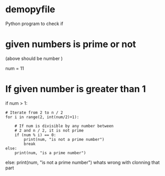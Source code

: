 # demopyfile
 Python program to check if
# given numbers is prime or not
(above should be number )
  
num = 11
  
# If given number is greater than 1
if num > 1:
  
    # Iterate from 2 to n / 2
    for i in range(2, int(num/2)+1):
  
        # If num is divisible by any number between
        # 2 and n / 2, it is not prime
        if (num % i) == 0:
            print(num, "is not a prime number")
            break
    else:
        print(num, "is a prime number")
  
else:
    print(num, "is not a prime number")
whats wrong with clonning that part 